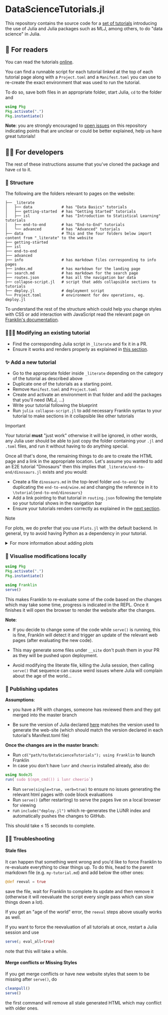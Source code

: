 # DataScienceTutorials.jl

This repository contains the source code for a [set of tutorials](https://juliaai.github.io/DataScienceTutorials.jl/) introducing the use of Julia and Julia packages such as MLJ, among others, to do "data science" in Julia.

## 📖 For readers

You can read the tutorials [online](https://juliaai.github.io/DataScienceTutorials.jl/).

You can find a runnable script for each tutorial linked at the top of each tutorial page along with a `Project.toml` and a `Manifest.toml` you can use to re-create the exact environment that was used to run the tutorial.

To do so, save both files in an appropriate folder, start Julia, `cd` to the folder and

```julia
using Pkg
Pkg.activate(".")
Pkg.instantiate()
```

**Note**: you are strongly encouraged to [open issues](https://github.com/juliaai/DataScienceTutorials.jl/issues/new) on this repository indicating points that are unclear or could be better explained, help us have great tutorials!

## 👩‍💻 For developers

The rest of these instructions assume that you've cloned the package and have `cd` to it.

### 📂 Structure
The following are the folders relevant to pages on the website:
```
├── _literate
│   ├── data             # has "Data Basics" tutorials
│   ├── getting-started  # has "Getting Started" tutorials
│   ├── isl              # has "Introduction to Statistical Learning" tutorials
│   ├── end-to-end       # has "End-to-End" tutorials
│   └── advanced         # has "Advanced" tutorials
├── data                 # This and the four folders below import content from "_literate" to the website 
├── getting-started
├── isl
├── end-to-end
├── advanced
├── info                 # has markdown files corresponding to info pages
├── index.md             # has markdown for the landing page
├── search.md            # has markdown for the search page
├── routes.json          # has all the navigation bar data
├── collapse-script.jl   # script that adds collapsible sections to tutorials
├── deploy.jl            # deployment script
└── Project.toml         # environment for dev operations, eg. deploy.jl
```
To understand the rest of the structure which could help you change styles with CSS or add interaction with JavaScript read the relevant page on [Franklin's documentation](https://franklinjl.org/workflow/).

### 👨🏻‍🔧 Modifying an existing tutorial

* Find the corresponding Julia script in `_literate` and fix it in a PR.
* Ensure it works and renders properly as explained in [this section](#👀-visualise-modifications-locally).


### ✨ Add a new tutorial

* Go to the appropriate folder inside `_literate` depending on the category of the tutorial as described above
* Duplicate one of the tutorials as a starting point.
* Remove `Manifest.toml` and `Project.toml`
* Create and activate an environment in that folder and add the packages that you'll need (MLJ, ...)
* Write your tutorial following the blueprint
* Run `julia collapse-script.jl` to add necessary Franklin syntax to your tutorial to make sections in it collapsible like other tutorials

> [!IMPORTANT]  
> Your tutorial **must** "just work" otherwise it will be ignored, in other words, any Julia user should be able to just copy the folder containing your `.jl` and `.toml` files, and run it without having to do anything special.

Once all that's done, the remaining things to do are to create the HTML page and a link in the appropriate location. Let's assume you wanted to add an E2E tutorial "Dinosaurs" then this implies that `_literate/end-to-end/dinosaurs.jl` exists and you would:

* Create a file `dinosaurs.md` in the top-level folder `end-to-end/` by duplicating the `end-to-end/wine.md` and changing the reference in it to `\tutorial{end-to-end/dinosaurs}`
* Add a link pointing to that tutorial in `routing.json` following the template so your tutorial shows in the navigation bar
* Ensure your tutorials renders correctly as explained in the [next section](#👀-visualise-modifications-locally).

> [!NOTE]  
> For plots, we do prefer that you use `Plots.jl` with the default backend. In general, try to avoid having Python as a dependency in your tutorial.

<details>
<summary> For more information about adding plots</summary>
<br>
Follow the pattern in existing tutorials; finish a code block defining a plot with:

```julia
savefig(joinpath(@OUTPUT, "MyTutorial-Fig1.svg")) # hide

# \figalt{the alt here}{MyTutorial-Fig1.svg}
```

Here "the alt here" is the text that appears if there is problem rendering the
figure. Please do not use anything else than SVG; please also stick to
this path and start the name of the file with the name of the tutorial
(to help keep files organised).

Do not forget to add the `# hide` which will ensure the line is not displayed on the website, notebook, or script.
</details>

### 👀 Visualise modifications locally

```julia
using Pkg
Pkg.activate(".")
Pkg.instantiate()

using Franklin
serve()
```

This makes Franklin to re-evaluate some of the code based on the changes which may take some time, progress is indicated in the REPL. Once it finishes it will open the browser to render the website after the changes.  

**Note**:
- If you decide to change some of the code while `serve()` is running, this is fine, Franklin will detect it and trigger an update of the relevant web pages (after evaluating the new code).

- This may generate some files under `__site` don't push them in your PR as they will be pushed upon deployment. 

- Avoid modifying the literate file, killing the Julia session, then calling `serve()` that sequence can cause weird issues where Julia will complain about the age of the world...


### 🚀 Publishing updates

**Assumptions**:

* you have a PR with changes, someone has reviewed them and they got merged into the master branch

* Be sure the version of Julia declared [here](https://juliaai.github.io/DataScienceTutorials.jl/how-to-run-code/)
  matches the version used to generate the web-site (which should
  match the version declared in each tutorial's Manifest.toml file)


**Once the changes are in the master branch:**

* Run `cd("path/to/DataScienceTutorials"); using Franklin` to launch Franklin
* In case you don't have `lunr` and `cheerio` installed already, also do:
```julia
using NodeJS
run(`sudo $(npm_cmd()) i lunr cheerio`)
```
* Run `serve(single=true, verb=true)` to ensure no issues generating the relevant html pages with code block evaluations
* Run `serve()` (after restarting) to serve the pages live on a local browser for viewing
* run `include("deploy.jl")` which re-generates the LUNR index and automatically pushes the changes to GitHub.


This should take ≤ 15 seconds to complete.

### 🕵🏽 Troubleshooting


#### Stale files

It can happen that something went wrong and you'd like to force Franklin to re-evaluate everything to clear things up. To do this, head to the parent markdown file (e.g. `my-tutorial.md`) and add below the other ones:

```julia
@def reeval = true
```

save the file, wait for Franklin to complete its update and then remove it (otherwise it will reevaluate the script every single pass which can slow things down a lot).

If you get an "age of the world" error, the `reeval` steps above usually works as well.

If you want to force the reevaluation of all tutorials at once, restart a Julia session and use

```julia
serve(; eval_all=true)
```

note that this will take a while.

#### Merge conflicts or Missing Styles

If you get merge conflicts or have new website styles that seem to be missing after `serve()`, do

```julia
cleanpull()
serve()
```

the first command will remove all stale generated HTML which may conflict with older ones.
